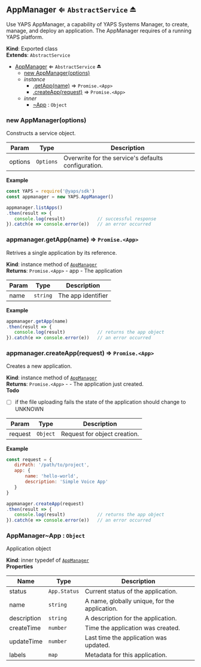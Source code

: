 <a name="exp_module_appmanager--AppManager"></a>

## AppManager ⇐ <code>AbstractService</code> ⏏
Use YAPS AppManager, a capability of YAPS Systems Manager,
to create, manage, and deploy an application. The AppManager requires of a
running YAPS platform.

**Kind**: Exported class  
**Extends**: <code>AbstractService</code>  
* [AppManager](#exp_module_appmanager--AppManager) ⇐ <code>AbstractService</code> ⏏
    * [new AppManager(options)](#new_module_appmanager--AppManager_new)
    * _instance_
        * [.getApp(name)](#module_appmanager--AppManager+getApp) ⇒ <code>Promise.&lt;App&gt;</code>
        * [.createApp(request)](#module_appmanager--AppManager+createApp) ⇒ <code>Promise.&lt;App&gt;</code>
    * _inner_
        * [~App](#module_appmanager--AppManager..App) : <code>Object</code>

<a name="new_module_appmanager--AppManager_new"></a>

### new AppManager(options)
Constructs a service object.


| Param | Type | Description |
| --- | --- | --- |
| options | <code>Options</code> | Overwrite for the service's defaults configuration. |

**Example**  
```js
const YAPS = require('@yaps/sdk')
const appmanager = new YAPS.AppManager()

appmanager.listApps()
.then(result => {
   console.log(result)            // successful response
}).catch(e => console.error(e))   // an error occurred
```
<a name="module_appmanager--AppManager+getApp"></a>

### appmanager.getApp(name) ⇒ <code>Promise.&lt;App&gt;</code>
Retrives a single application by its reference.

**Kind**: instance method of [<code>AppManager</code>](#exp_module_appmanager--AppManager)  
**Returns**: <code>Promise.&lt;App&gt;</code> - app - The application  

| Param | Type | Description |
| --- | --- | --- |
| name | <code>string</code> | The app identifier |

**Example**  
```js
appmanager.getApp(name)
.then(result => {
   console.log(result)            // returns the app object
}).catch(e => console.error(e))   // an error occurred
```
<a name="module_appmanager--AppManager+createApp"></a>

### appmanager.createApp(request) ⇒ <code>Promise.&lt;App&gt;</code>
Creates a new application.

**Kind**: instance method of [<code>AppManager</code>](#exp_module_appmanager--AppManager)  
**Returns**: <code>Promise.&lt;App&gt;</code> - - The application just created.  
**Todo**

- [ ] if the file uploading fails the state of the application should
change to UNKNOWN


| Param | Type | Description |
| --- | --- | --- |
| request | <code>Object</code> | Request for object creation. |

**Example**  
```js
const request = {
   dirPath: '/path/to/project',
   app: {
       name: 'hello-world',
       description: 'Simple Voice App'
   }
}

appmanager.createApp(request)
.then(result => {
   console.log(result)            // returns the app object
}).catch(e => console.error(e))   // an error occurred
```
<a name="module_appmanager--AppManager..App"></a>

### AppManager~App : <code>Object</code>
Application object

**Kind**: inner typedef of [<code>AppManager</code>](#exp_module_appmanager--AppManager)  
**Properties**

| Name | Type | Description |
| --- | --- | --- |
| status | <code>App.Status</code> | Current status of the application. |
| name | <code>string</code> | A name, globally unique, for the application. |
| description | <code>string</code> | A description for the application. |
| createTime | <code>number</code> | Time the application was created. |
| updateTime | <code>number</code> | Last time the application was updated. |
| labels | <code>map</code> | Metadata for this application. |

